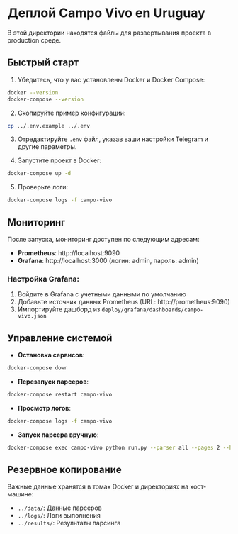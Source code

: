 # Деплой Campo Vivo en Uruguay

В этой директории находятся файлы для развертывания проекта в production среде.

## Быстрый старт

1. Убедитесь, что у вас установлены Docker и Docker Compose:
```bash
docker --version
docker-compose --version
```

2. Скопируйте пример конфигурации:
```bash
cp ../.env.example ../.env
```

3. Отредактируйте `.env` файл, указав ваши настройки Telegram и другие параметры.

4. Запустите проект в Docker:
```bash
docker-compose up -d
```

5. Проверьте логи:
```bash
docker-compose logs -f campo-vivo
```

## Мониторинг

После запуска, мониторинг доступен по следующим адресам:

- **Prometheus**: http://localhost:9090
- **Grafana**: http://localhost:3000 (логин: admin, пароль: admin)

### Настройка Grafana:

1. Войдите в Grafana с учетными данными по умолчанию
2. Добавьте источник данных Prometheus (URL: http://prometheus:9090)
3. Импортируйте дашборд из `deploy/grafana/dashboards/campo-vivo.json`

## Управление системой

- **Остановка сервисов**:
```bash
docker-compose down
```

- **Перезапуск парсеров**:
```bash
docker-compose restart campo-vivo
```

- **Просмотр логов**:
```bash
docker-compose logs -f campo-vivo
```

- **Запуск парсера вручную**:
```bash
docker-compose exec campo-vivo python run.py --parser all --pages 2 --headless
```

## Резервное копирование

Важные данные хранятся в томах Docker и директориях на хост-машине:
- `../data/`: Данные парсеров
- `../logs/`: Логи выполнения
- `../results/`: Результаты парсинга 